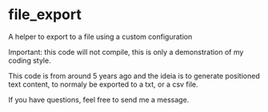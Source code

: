 # file_export
A helper to export to a file using a custom configuration

Important: this code will not compile, this is only a demonstration of my coding style.

This code is from around 5 years ago and the ideia is to generate positioned text content, to normaly be exported to a txt, or a csv file.

If you have questions, feel free to send me a message.
